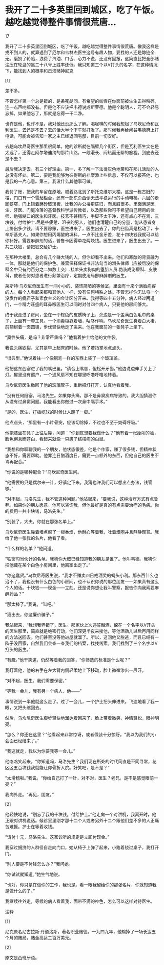 # 我开了二十多英里回到城区，吃了午饭。越吃越觉得整件事情很荒唐...

17

我开了二十多英里回到城区，吃了午饭。越吃越觉得整件事情很荒唐。像我这样是找不到人的，就算遇到了厄尔和韦林杰医生这号有趣人物，要找的人还是踪迹全无。磨损了轮胎，浪费了汽油、口舌、心力不说，还没有回报，这简直比把全部赌注压在轮盘的黑二十八号上胜率还低。我只知道三个以V打头的名字，在这种情况下，能找到人的概率和击溃赌神尼克

[1]

差不多。

不管怎样第一个总是错的，是条死胡同。有希望的线索在你面前被生生击得粉碎，连一点声响都没有。但是他不应该把韦德说成斯莱德。他是个聪明人，可不会轻易忘掉，如果他忘了，那就是忘得一干二净。

也许是他，也许不是，我对他还没那么了解。喝咖啡的时候我想起了乌坎尼奇和瓦利医生，去还是不去？去的话大半个下午就打发了。那时候我再给闲谷韦德府上打电话，可能会被告知一家之主已经返回宅邸，目前一切安好。

去趟乌坎尼奇医生那里很简单，他的诊所就在隔壁几个街区，但是瓦利医生实在是太远了，还得走阿尔塔迪纳的那片山路，一段漫长、闷热而无聊的旅程。到底去还是不去？

最后我决定去，有三个好理由。第一，多了解一下法律灰色地带和在那儿活动的人总没有坏处。第二，要是我能够为彼得斯的档案添上些信息，不仅可以报答他，也是我的一片心意。第三，我没什么其他事可做。

我付了账，把我的车留在原地，顺着路北到了斯托克维尔大楼。这是一栋古旧的楼，门口有一个雪茄柜台，还有一部东歪西倒无法平稳运行的手动电梯。六层的走廊狭窄，门上镶着磨砂玻璃板，比我的办公楼更陈旧，而且脏很多。里面满是医生、牙医、门庭冷落的基督教科学派传教者，以及那些你可不希望自己聘用的律师、勉强糊口的医生和牙医。技艺不甚精巧，手脚不太干净，还有点心不在焉，三块钱，付给护士.尽是些疲惫、沮丧的男人，他们也清楚自己的分量，能从患者身上挤出多少钱。请不要赊账，医生进来了，医生出去了。你的臼齿真是松动了，卡辛斯基夫人。如果你想用丙烯酸的填料，一点不比金牙差，花十四块钱我就可以给你补好。需要麻醉剂的话，普鲁卡因得单花两块钱。医生进来了，医生出去了。一共三块钱，请把钱交给护士。

在那种大楼里，总会有几个赚大钱的人，但你却看不出来。他们和寒酸的背景融为一体，那就是他们的保护色。兼营保释保证书非法勾当的滑头律师（应被罚没的保释金中只有约百分之二如数上交）.挂羊头卖狗肉的堕胎人员.伪装成泌尿科、皮肤科，或者任何对患者进行频繁治疗，定期使用局部麻醉剂的医生。

莱斯特·乌坎尼奇医生有一间小小的、装饰简陋的等候室，里面有十来个满脸病容的人。每个人看起来都和其他人一样，没有任何特殊之处。不管怎样你无法将一个没发作的瘾君子和素食主义的会计区分开来。我得等四十五分钟，病人经过两道门，一个精力旺盛的耳鼻喉医生可以同时对付四个病人，只要他的房间够大。

终于我走进了房间，坐在一个棕色的皮质椅子上，旁边是一个盖满白色毛巾的桌子，上面有一套工具。一个消毒柜靠着墙，咕咚作响。乌坎尼奇医生身着白大褂，前额绑着一面圆镜，步伐轻快地走了进来。他在我面前的一张凳子上坐下。

“窦性头痛，是吗？非常严重吗？”他看着护士给他的文件袋。

我说头痛欲裂，尤其是早上起床的时候。他了若指掌地点点头。

“很典型。”他说着往一个像钢笔一样的东西上装了一个玻璃盖。

他把这东西塞进了我的嘴巴里。“请合上嘴唇，但松开牙齿。”他边说边伸手关上了灯。屋里没有窗户，一个通风扇不知在哪里呼噜呼噜地转着。

乌坎尼奇医生撤回了他的玻璃管子，重新把灯打开，认真地看着我。

“没有任何阻塞，马洛先生。如果你头痛，那不是鼻窦疾病导致的。我大胆猜测你从没有过鼻窦问题。我能看出你做过一次鼻中隔手术。”

“是的，医生，打橄榄球的时候让人踢了一脚。”

他点点头，“那里有一小片骨突，应该切除掉，不过也不至于妨碍呼吸。”

他抱膝坐在凳子上往后靠，问道：“你到底想要我做什么？”他有着一张瘦削的脸，脸色倦怠而苍白，看起来就像一只患了结核病的白鼠。

“我想和你聊聊我的一个朋友，他状态很差，他是个作家，赚了很多钱，但精神状态不好，需要帮助。他靠连日酗酒度日，需要一点额外的东西，但他自己的医生不肯再配合。”

“你说的是哪种配合？”乌坎尼奇医生问。

“他需要的只是偶尔来一针，好镇定下来。我猜也许我们可以想出点办法，钱管够。”

“对不起，马洛先生，我不管这种问题。”他站起来，“要我说，这种治疗方式有点鲁莽。如果你的朋友愿意，他可以咨询我，但他最好是真的有点需要治疗的毛病。你的费用一共十块钱，马洛先生。”

“别装了，大夫，你就在那张名单上。”

乌坎尼奇医生靠着墙点燃了一根香烟，他耐心等着我，吐着烟圈并且静静观赏。我给了他一张我的名片，他看了看。

“什么样的名单？”他问道。

“铁窗勾当伙计的名单。我猜你大概已经知道我的朋友是谁了。他叫韦德。我猜你把他藏在某个白色小房间里，他离家出走了。”

“你这蠢货。”乌坎尼奇医生说，“我才不赚卖四日戒酒灵的蝇头小利。那东西什么也治不了，我也没有什么白色的小房间，也不认识你说的那位朋友——如果真有这么个人的话。十块钱——现金——立刻。还是说你想让我叫警察，报告你向我索要麻醉药品？”

“那太棒了。”我说，“叫吧。”

“滚出去，你这廉价骗子。”

我站起来，“我想我弄错了，医生。那家伙上次违誓酗酒，躲在一个名字以V开头的医生那里，简直就是绝密行动，他们深更半夜来接他，等他酒劲儿过后再用同样的方法送回去。他们甚至没等他进屋就溜了。所以，这回他又脱逃，而且已经有一阵子没回家，自然我们会查一查我们的档案，找找线索。我们找到了三个名字以V打头的医生。”

“有趣。”他干笑道，仍然等着我的回答，“你筛选的标准是什么呢？”

我盯着他，他的右手在左大臂内侧轻柔地上下移动，脸上微微渗出一层汗。

“对不起，医生，我们需要保密。”

“等我一会儿，我有另一个病人，他——”

事情说到一半他就这么走了。过了一会儿，一个护士把头伸进来，飞速地看了我一眼，又把头缩回去。

然后，乌坎尼奇医生脚步轻快地溜达着回来了，脸上带着微笑，神情轻松，眼神明亮。

“怎么？你还在这里？”他看起来非常惊讶，或者假装十分惊讶。“我以为我们的小会面已经结束了。”

“我这就走，我以为你要我等一会儿。”

他咯咯笑起来。“你知道吗，马洛先生？我们现在所处的时代简直是不同寻常，花区区五百块钱我就能让你骨折入院。好笑吧，是不是？”

“太滑稽啦。”我说，“你给自己打了一针，对不对，医生？老兄，是不是感觉眼前一亮？”

我向外走。“再见，朋友。”

[2]

他轻快地说，“别忘了我的十块钱。付给护士。”他走向一个对讲机，我离开时，他正跟对讲机说话。候诊室里刚才那十二个人或者另外十二个跟他们差不多的人正痛苦难捱。护士在等着收钱。

“请付十元，马洛先生。这家诊所的规定是立即付现金。”

我穿过拥挤的人群径自走向门口，她从椅子上弹了起来，小跑着绕过桌子，我打开门。

“别人要是不付钱怎么办？”我问她。

“你试试就知道。”她生气地说。

“也对，你只是在做你的工作，我也是。看一眼我留给你的那张名片，你就知道我是做什么的了。”

我继续往外走，等候的病人看着我，面带不满的神色，怎么可以这样对待医生。

注释

[1]

尼克原名尼古拉斯·丹道洛斯，著名职业赌徒。一九四九年，他输掉了一场长达五个月的赌局，赌金高达二百万美元。

[2]

原文是西班牙语。